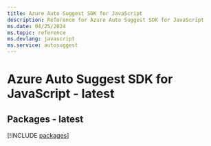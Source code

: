 ```yaml
---
title: Azure Auto Suggest SDK for JavaScript
description: Reference for Azure Auto Suggest SDK for JavaScript
ms.date: 04/25/2024
ms.topic: reference
ms.devlang: javascript
ms.service: autosuggest
---
```

# Azure Auto Suggest SDK for JavaScript - latest
## Packages - latest
[!INCLUDE [packages](auto-suggest-index.md)]
